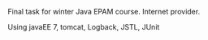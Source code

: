Final task for winter Java EPAM course. Internet provider.

Using javaEE 7, tomcat, Logback, JSTL, JUnit
